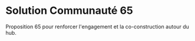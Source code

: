 # Solution Communauté 65

Proposition 65 pour renforcer l'engagement et la co-construction autour du hub.
